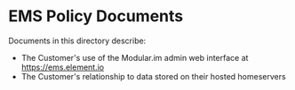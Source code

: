 # EMS Policy Documents

Documents in this directory describe:
- The Customer's use of the Modular.im admin web interface at https://ems.element.io
- The Customer's relationship to data stored on their hosted homeservers


